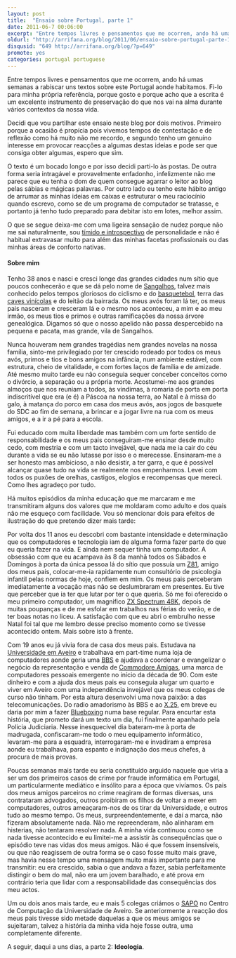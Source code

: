 ```yaml
---
layout: post
title:  "Ensaio sobre Portugal, parte 1"
date: 2011-06-7 00:06:00
excerpt: "Entre tempos livres e pensamentos que me ocorrem, ando há umas semanas a rabiscar uns textos sobre este Portugal aonde habitamos. Fi-lo para minha própria referência, porque gosto e porque acho que a escrita é um excelente instrumento de preservação do que nos vai na alma durante vários contextos da nossa vida."
oldurl: "http://arrifana.org/blog/2011/06/ensaio-sobre-portugal-parte-1/"
disqusid: "649 http://arrifana.org/blog/?p=649"
promote: yes
categories: portugal portuguese
---
```


Entre tempos livres e pensamentos que me ocorrem, ando há umas semanas a rabiscar uns textos sobre este Portugal aonde habitamos. Fi-lo para minha própria referência, porque gosto e porque acho que a escrita é um excelente instrumento de preservação do que nos vai na alma durante vários contextos da nossa vida.

Decidi que vou partilhar este ensaio neste blog por dois motivos. Primeiro porque a ocasião é propícia pois vivemos tempos de contestação e de reflexão como há muito não me recordo, e segundo tenho um genuíno interesse em provocar reacções a algumas destas ideias e pode ser que consiga obter algumas, espero que sim.

O texto é um bocado longo e por isso decidi parti-lo às postas. De outra forma seria intragável e provavelmente enfadonho, infelizmente não me parece que eu tenha o dom de quem consegue agarrar o leitor ao blog pelas sábias e mágicas palavras. Por outro lado eu tenho este hábito antigo de arrumar as minhas ideias em caixas e estruturar o meu raciocínio quando escrevo, como se de um programa de computador se tratasse, e portanto já tenho tudo preparado para debitar isto em lotes, melhor assim.

O que se segue deixa-me com uma ligeira sensação de nudez porque não me sai naturalmente, sou [tímido e introspectivo][1] de personalidade e não é habitual extravasar muito para além das minhas facetas profissionais ou das minhas áreas de conforto nativas.

#### Sobre mim

Tenho 38 anos e nasci e cresci longe das grandes cidades num sítio que poucos conhecerão e que se dá pelo nome de [Sangalhos][2], talvez mais conhecido pelos tempos gloriosos do ciclismo e do [basquetebol][3], terra das[ caves vinícolas][4] e do leitão da bairrada. Os meus avós foram lá ter, os meus pais nasceram e cresceram lá e o mesmo nos aconteceu, a mim e ao meu irmão, os meus tios e primos e outras ramificações da nossa árvore genealógica. Digamos só que o nosso apelido não passa despercebido na pequena e pacata, mas grande, vila de Sangalhos.

Nunca houveram nem grandes tragédias nem grandes novelas na nossa família, sinto-me privilegiado por ter crescido rodeado por todos os meus avós, primos e tios e bons amigos na infância, num ambiente estável, com estrutura, cheio de vitalidade, e com fortes laços de família e de amizade. Até mesmo muito tarde eu não conseguia sequer conceber conceitos como o divórcio, a separação ou a própria morte. Acostumei-me aos grandes almoços que nos reuniam a todos, às vindimas, à romaria de porta em porta indiscritível que era (e é) a Páscoa na nossa terra, ao Natal e à missa do galo, à matança do porco em casa dos meus avós, aos jogos de basquete do SDC ao fim de semana, a brincar e a jogar livre na rua com os meus amigos, e a ir a pé para a escola.

Fui educado com muita liberdade mas também com um forte sentido de responsabilidade e os meus pais conseguiram-me ensinar desde muito cedo, com mestria e com um tacto invejável, que nada me ia cair do céu durante a vida se eu não lutasse por isso e o merecesse. Ensinaram-me a ser honesto mas ambicioso, a não desistir, a ter garra, e que é possível alcançar quase tudo na vida se realmente nos empenharmos. Levei com todos os puxões de orelhas, castigos, elogios e recompensas que mereci. Como lhes agradeço por tudo.

Há muitos episódios da minha educação que me marcaram e me transmitiram alguns dos valores que me moldaram como adulto e dos quais não me esqueço com facilidade. Vou só mencionar dois para efeitos de ilustração do que pretendo dizer mais tarde:

Por volta dos 11 anos eu descobri com bastante intensidade e determinação que os computadores e tecnologia iam de alguma forma fazer parte do que eu queria fazer na vida. E ainda nem sequer tinha um computador. A obsessão com que eu acampava às 8 da manhã todos os Sábados e Domingos à porta da única pessoa lá do sítio que possuía um [Z81][5], amigo dos meus pais, colocar-me-ia rapidamente num consultório de psicologia infantil pelas normas de hoje, confiem em mim. Os meus pais perceberam imediatamente a vocação mas não se deslumbraram em presentes. Eu tive que perceber que ia ter que lutar por ter o que queria. Só me foi oferecido o meu primeiro computador, um magnifico [ZX Spectrum 48K][6], depois de muitas poupanças e de me esfolar em trabalhos nas férias do verão, e de ter boas notas no liceu. A satisfação com que eu abri o embrulho nesse Natal foi tal que me lembro desse preciso momento como se tivesse acontecido ontem. Mais sobre isto à frente.

Com 19 anos eu já vivia fora de casa dos meus pais. Estudava na [Universidade em Aveiro][7] e trabalhava em part-time numa loja de computadores aonde geria uma [BBS][8] e ajudava a coordenar e evangelizar o negócio da representação e venda de [Commodore Amigas][9], uma marca de computadores pessoais emergente no início da década de 90. Com este dinheiro e com a ajuda dos meus pais eu conseguia alugar um quarto e viver em Aveiro com uma independência invejável que os meus colegas de curso não tinham. Por esta altura desenvolvi uma nova paixão: a das telecomunicações. Do radio amadorismo às BBS e ao [X.25][10], em breve eu daria por mim a fazer [Blueboxing][11] numa base regular. Para encurtar esta história, que prometo dará um texto um dia, fui finalmente apanhado pela Policia Judiciaria. Nesse inesquecível dia bateram-me à porta de madrugada, confiscaram-me todo o meu equipamento informático, levaram-me para a esquadra, interrogaram-me e invadiram a empresa aonde eu trabalhava, para espanto e indignação dos meus chefes, à procura de mais provas.

Poucas semanas mais tarde eu seria constituído arguido naquele que viria a ser um dos primeiros casos de crime por fraude informática em Portugal, um particularmente mediático e insólito para a época que vivíamos. Os pais dos meus amigos parceiros no crime reagiram de formas diversas, uns contrataram advogados, outros proibiram os filhos de voltar a mexer em computadores, outros ameaçaram-nos de os tirar da Universidade, e outros tudo ao mesmo tempo. Os meus, surpreendentemente, e daí a marca, não fizeram absolutamente nada. Não me repreenderam, não alinharam em histerias, não tentaram resolver nada. A minha vida continuou como se nada tivesse acontecido e eu limitei-me a assistir às consequências que o episódio teve nas vidas dos meus amigos. Não é que fossem insensíveis, ou que não reagissem de outra forma se o caso fosse muito mais grave, mas havia nesse tempo uma mensagem muito mais importante para me transmitir: eu era crescido, sabia o que andava a fazer, sabia perfeitamente distingir o bem do mal, não era um jovem baralhado, e até prova em contrário teria que lidar com a responsabilidade das consequências dos meu actos.

Um ou dois anos mais tarde, eu e mais 5 colegas criámos o [SAPO][12] no Centro de Computação da Universidade de Aveiro. Se anteriormente a reacção dos meus pais tivesse sido metade daquelas a que os meus amigos se sujeitaram, talvez a história da minha vida hoje fosse outra, uma completamente diferente.

A seguir, daqui a uns dias, a parte 2: **Ideologia**. 

[1]: https://en.wikipedia.org/wiki/INTP
[2]: https://pt.wikipedia.org/wiki/Sangalhos
[3]: https://sangalhosbasket.blogspot.com/
[4]: https://www.alianca.pt/
[5]: https://en.wikipedia.org/wiki/ZX81
[6]: https://en.wikipedia.org/wiki/Zx_spectrum
[7]: https://www.ua.pt/
[8]: https://en.wikipedia.org/wiki/Bulletin_board_system
[9]: https://en.wikipedia.org/wiki/Commodore_Amiga
[10]: https://en.wikipedia.org/wiki/X.25
[11]: https://en.wikipedia.org/wiki/Blue_box
[12]: https://sapo.pt/
